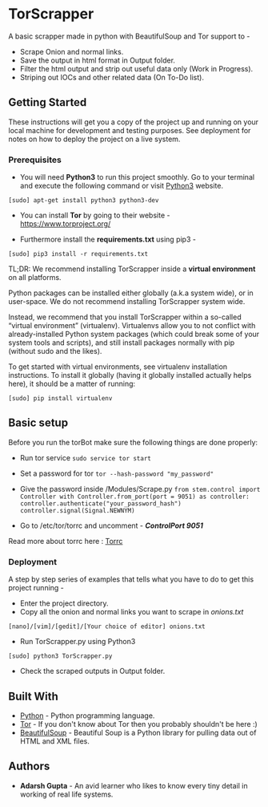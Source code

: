 # TorScrapper
A basic scrapper made in python with BeautifulSoup and Tor support to - 

* Scrape Onion and normal links.
* Save the output in html format in Output folder.
* Filter the html output and strip out useful data only (Work in Progress).
* Striping out IOCs and other related data (On To-Do list).

## Getting Started

These instructions will get you a copy of the project up and running on your local machine for development and testing purposes. See deployment for notes on how to deploy the project on a live system.

### Prerequisites

* You will need **Python3** to run this project smoothly. Go to your terminal and execute the following command or visit [Python3](https://www.python.org/download/releases/3.0/) website.

```
[sudo] apt-get install python3 python3-dev
```

* You can install **Tor** by going to their website - https://www.torproject.org/

* Furthermore install the **requirements.txt** using pip3 - 

```
[sudo] pip3 install -r requirements.txt
```

TL;DR: We recommend installing TorScrapper inside a **virtual environment** on all platforms.

Python packages can be installed either globally (a.k.a system wide), or in user-space. We do not recommend installing TorScrapper system wide.

Instead, we recommend that you install TorScrapper within a so-called “virtual environment” (virtualenv). Virtualenvs allow you to not conflict with already-installed Python system packages (which could break some of your system tools and scripts), and still install packages normally with pip (without sudo and the likes).

To get started with virtual environments, see virtualenv installation instructions. To install it globally (having it globally installed actually helps here), it should be a matter of running:

```
[sudo] pip install virtualenv
```
## Basic setup
Before you run the torBot make sure the following things are done properly:

* Run tor service
`sudo service tor start`

* Set a password for tor
`tor --hash-password "my_password" `

* Give the password inside /Modules/Scrape.py
`from stem.control import Controller
with Controller.from_port(port = 9051) as controller:
 controller.authenticate("your_password_hash")
 controller.signal(Signal.NEWNYM)`

* Go to /etc/tor/torrc and uncomment - _**ControlPort 9051**_

Read more about torrc here : [Torrc](https://github.com/ConanKapoor/TorScrapper/blob/master/Tor.md)

### Deployment

A step by step series of examples that tells what you have to do to get this project running -

* Enter the project directory.
* Copy all the onion and normal links you want to scrape in _onions.txt_

```
[nano]/[vim]/[gedit]/[Your choice of editor] onions.txt
```

* Run TorScrapper.py using Python3

```
[sudo] python3 TorScrapper.py
```

* Check the scraped outputs in Output folder.


## Built With

* [Python](https://www.python.org/) - Python programming language.
* [Tor](https://www.torproject.org/) - If you don't know about Tor then you probably shouldn't be here :)
* [BeautifulSoup](https://www.crummy.com/software/BeautifulSoup/bs4/doc/) - Beautiful Soup is a Python library for pulling data out of HTML and XML files.


## Authors

* **Adarsh Gupta** - An avid learner who likes to know every tiny detail in working of real life systems.

